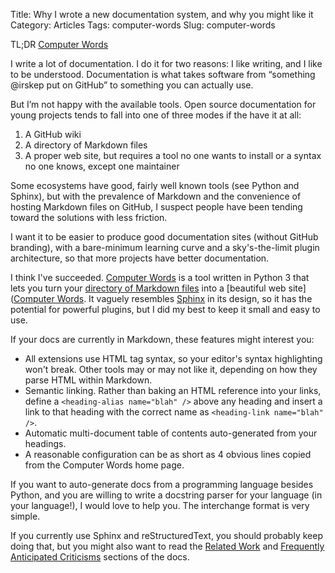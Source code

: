 Title: Why I wrote a new documentation system, and why you might like it
Category: Articles
Tags: computer-words
Slug: computer-words

TL;DR [Computer Words](http://steveasleep.com/computerwords)

I write a lot of documentation. I do it for two reasons: I like writing, and I like to be understood. Documentation is what takes software from “something @irskep put on GitHub” to something you can actually use.

But I’m not happy with the available tools. Open source documentation for young projects tends to fall into one of three modes if the have it at all:

1. A GitHub wiki
2. A directory of Markdown files
3. A proper web site, but requires a tool no one wants to install or a syntax no one knows, except one maintainer

Some ecosystems have good, fairly well known tools (see Python and Sphinx), but with the prevalence of Markdown and the convenience of hosting Markdown files on GitHub, I suspect people have been tending toward the solutions with less friction.

I want it to be easier to produce good documentation sites (without GitHub branding), with a bare-minimum learning curve and a sky's-the-limit plugin architecture, so that more projects have  better documentation.

I think I've succeeded. [Computer Words](http://steveasleep.com/computerwords) is a tool written in Python 3 that lets you turn your [directory of Markdown files](https://github.com/irskep/computerwords/tree/master/docs) into a [beautiful web site]([Computer Words](http://steveasleep.com/computerwords). It vaguely resembles [Sphinx](http://www.sphinx-doc.org/en/stable/) in its design, so it has the potential for powerful plugins, but I did my best to keep it small and easy to use.

If your docs are currently in Markdown, these features might interest you:

* All extensions use HTML tag syntax, so your editor's syntax highlighting won't break. Other tools may or may not like it, depending on how they parse HTML within Markdown.
* Semantic linking. Rather than baking an HTML reference into your links, define a `<heading-alias name="blah" />` above any heading and insert a link to that heading with the correct name as `<heading-link name="blah" />`.
* Automatic multi-document table of contents auto-generated from your headings.
* A reasonable configuration can be as short as 4 obvious lines copied from the Computer Words home page.

If you want to auto-generate docs from a programming language besides Python, and you are willing to write a docstring parser for your language (in your language!), I would love to help you. The interchange format is very simple.

If you currently use Sphinx and reStructuredText, you should probably keep doing that, but you might also want to read the [Related Work](http://steveasleep.com/computerwords/related_work.html) and [Frequently Anticipated Criticisms](http://steveasleep.com/computerwords/faq.html) sections of the docs.
